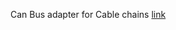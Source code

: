 
Can Bus adapter for Cable chains [link](https://www.printables.com/model/320325-btt-ebb36-canbus-voron-cw2-mount-moons-pancake-mot)

